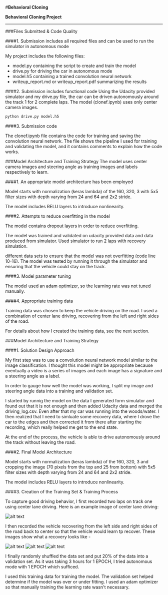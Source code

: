 #**Behavioral Cloning** 

**Behavioral Cloning Project**

[//]: # (Image References)

[image1]: ./examples/Visualization.jpg "Normal Image"
[image2]: ./examples/cropped.jpg "Cropped Image"
[image3]: ./examples/recovery1.jpg "Recovery Image"
[image4]: ./examples/recovery2.jpg "Recovery Image"
[image5]: ./examples/recovery3.jpg "Recovery Image"

---
###Files Submitted & Code Quality

####1. Submission includes all required files and can be used to run the simulator in autonomous mode

My project includes the following files:
* model.py containing the script to create and train the model
* drive.py for driving the car in autonomous mode
* model.h5 containing a trained convolution neural network 
* writeup_report.md or writeup_report.pdf summarizing the results

####2. Submission includes functional code
Using the Udacity provided simulator and my drive.py file, the car can be driven autonomously around the track 1 for 2 complete laps.
The model (clonef.ipynb) uses only center camera images.
```sh
python drive.py model.h5
```

####3. Submission code 

The clonef.ipynb file contains the code for training and saving the convolution neural network. The file shows the pipeline I used for training and validating the model, and it contains comments to explain how the code works.

###Model Architecture and Training Strategy
The model uses center camera images and steering angle as training images and labels respectively to learn.

####1. An appropriate model architecture has been employed

Model starts with normalization (keras lambda) of the 160, 320, 3 with 5x5 filter sizes with depth varying from 24 and 64 and 2x2 stride.

The model includes RELU layers to introduce nonlinearity.

####2. Attempts to reduce overfitting in the model

The model contains dropout layers in order to reduce overfitting.

The model was trained and validated on udacity provided data and data produced from simulator. Used simulator to run 2 laps with recovery simulation.

different data sets to ensure that the model was not overfitting (code line 10-16). The model was tested by running it through the simulator and ensuring that the vehicle could stay on the track.

####3. Model parameter tuning

The model used an adam optimizer, so the learning rate was not tuned manually.

####4. Appropriate training data

Training data was chosen to keep the vehicle driving on the road. I used a combination of center lane driving, recovering from the left and right sides of the road.

For details about how I created the training data, see the next section. 

###Model Architecture and Training Strategy

####1. Solution Design Approach

My first step was to use a convolution neural network model similar to the image classification. I thought this model might be appropriate because eventually a video is a series of images and each image has a signature and a steering angle as a label.

In order to gauge how well the model was working, I split my image and steering angle data into a training and validation set. 

I started by runnig the model on the data I generated form simulator and found out that it is not enough and then added Udacity data and merged the driving_log.csv. Even after that my car was running into the woods/water. I then realized that I need to simluate some recovery data, where I drove the car to the edges and then corrected it from there after starting the recording, which really helped me get to the end state.

At the end of the process, the vehicle is able to drive autonomously around the track without leaving the road.

####2. Final Model Architecture

Model starts with normalization (keras lambda) of the 160, 320, 3  and cropping the image (70 pixels from the top and 25 from bottom) with 5x5 filter sizes with depth varying from 24 and 64 and 2x2 stride.


The model includes RELU layers to introduce nonlinearity.

####3. Creation of the Training Set & Training Process

To capture good driving behavior, I first recorded two laps on track one using center lane driving. Here is an example image of center lane driving:

![alt text][image1]

I then recorded the vehicle recovering from the left side and right sides of the road back to center so that the vehicle would learn tp recover.
These images show what a recovery looks like -

![alt text][image3]
![alt text][image4]
![alt text][image5]

I finally randomly shuffled the data set and put 20% of the data into a validation set. 
As it was taking 3 hours for 1 EPOCH, I tried autonomous mode with 1 EPOCH which sufficed.

I used this training data for training the model. The validation set helped determine if the model was over or under fitting. I used an adam optimizer so that manually training the learning rate wasn't necessary.
